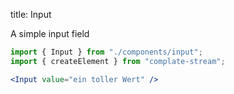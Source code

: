 title: Input

A simple input field

```jsx
import { Input } from "./components/input";
import { createElement } from "complate-stream";

<Input value="ein toller Wert" />
```
